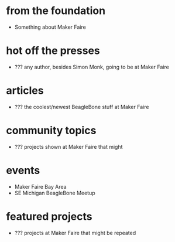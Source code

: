 # from the foundation
* Something about Maker Faire

# hot off the presses
* ??? any author, besides Simon Monk, going to be at Maker Faire

# articles
* ??? the coolest/newest BeagleBone stuff at Maker Faire

# community topics
* ??? projects shown at Maker Faire that might 

# events
* Maker Faire Bay Area
* SE Michigan BeagleBone Meetup

# featured projects
* ??? projects at Maker Faire that might be repeated

